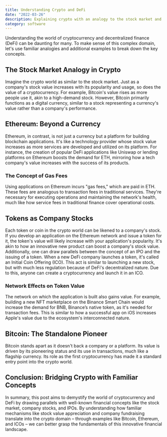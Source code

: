 ```yaml
---
title: Understanding Crypto and DeFi
date: "2022-03-26"
description: Explaining crypto with an analogy to the stock market and concepts of supply-and-demand.
category: software
---
```


Understanding the world of cryptocurrency and decentralized finance (DeFi) can be daunting for many. To make sense of this complex domain, let's use familiar analogies and additional examples to break down the key concepts.

## The Stock Market Analogy in Crypto

Imagine the crypto world as similar to the stock market. Just as a company's stock value increases with its popularity and usage, so does the value of a cryptocurrency. For example, Bitcoin's value rises as more people use it, akin to a high-demand stock. However, Bitcoin primarily functions as a digital currency, similar to a stock representing a currency's value rather than a company's performance.

## Ethereum: Beyond a Currency

Ethereum, in contrast, is not just a currency but a platform for building blockchain applications. It's like a technology provider whose stock value increases as more services are developed and utilized on its platform. For instance, the creation of popular DeFi applications like Uniswap or lending platforms on Ethereum boosts the demand for ETH, mirroring how a tech company's value increases with the success of its products.

### The Concept of Gas Fees

Using applications on Ethereum incurs "gas fees," which are paid in ETH. These fees are analogous to transaction fees in traditional services. They're necessary for executing operations and maintaining the network's health, much like how service fees in traditional finance cover operational costs.

## Tokens as Company Stocks

Each token or coin in the crypto world can be likened to a company's stock. If you develop an application on the Ethereum network and issue a token for it, the token's value will likely increase with your application's popularity. It's akin to how an innovative new product can boost a company's stock value. Additionally, one can draw parallels between the concept of an IPO and the issuing of a token. When a new DeFi company launches a token, it's called an Initial Coin Offering (ICO). This act is similar to launching a new stock, but with much less regulation because of DeFi's decentralized nature. Due to this, anyone can create a cryptocurrency and launch it in an ICO. 

### Network Effects on Token Value

The network on which the application is built also gains value. For example, building a new NFT marketplace on the Binance Smart Chain would increase the demand for BNB, Binance’s native token, as it's needed for transaction fees. This is similar to how a successful app on iOS increases Apple's value due to the ecosystem's interconnected nature.

## Bitcoin: The Standalone Pioneer

Bitcoin stands apart as it doesn't back a company or a platform. Its value is driven by its pioneering status and its use in transactions, much like a flagship currency. Its role as the first cryptocurrency has made it a standard entry point into the crypto world.

## Conclusion: Bridging Crypto with Familiar Concepts

In summary, this post aims to demystify the world of cryptocurrency and DeFi by drawing parallels with well-known financial concepts like the stock market, company stocks, and IPOs. By understanding how familiar mechanisms like stock value appreciation and company fundraising translate into the crypto domain – through examples like Bitcoin, Ethereum, and ICOs – we can better grasp the fundamentals of this innovative financial landscape.